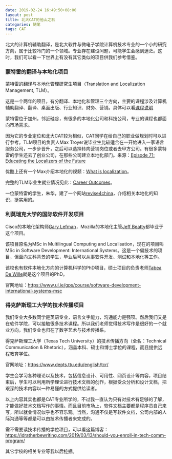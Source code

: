 ```yaml
---
date: 2019-02-24 16:49:50+08:00
layout: post
title: 北大CAT的他山之石
categories: 随笔
tags: CAT
---
```


北大的计算机辅助翻译，是北大软件与微电子学院计算机技术专业的一个小的研究方向，属于比较冷门的一个领域。专业存在建设问题，可能学生会感到迷茫。这时，我们可以看一下世界上有没有其它类似的项目供我们参考借鉴。

### 蒙特雷的翻译与本地化项目

蒙特雷的翻译与本地化管理研究生项目（Translation and Localization Management, TLM）。

这是一个两年的项目，有分翻译、本地化和管理三个方向，主要的课程涉及计算机辅助翻译、翻译、桌面出版、行业知识、财务、营销。具体可以看[课程说明](https://www.middlebury.edu/institute/academics/degree-programs/translation-localization-management/curriculum)

蒙特雷位于加州，邻近硅谷，有很多的本地化公司和科技公司，专业的课程也都面向市场需求。

因为它的专业定位和北大CAT较为相似，CAT同学在给自己的职业做规划时可以进行参考。TLM项目的负责人Max Troyer说毕业生比较适合在一开始进入一家语言服务公司，一步步晋升，之后可以选择转向营销岗位或者去甲方公司。有很多蒙特雷的学生还去了创业公司，在那些公司建立本地化部门。来源：[Episode 71: Educating the Localizers of the Future](https://www.globallyspeakingradio.com/podcast/episode-71-educating-the-localizers-of-the-future)

优酷上还有一个Max介绍本地化的视频：[What is localization](http://v.youku.com/v_show/id_XNzk1ODI0NTc2.html)。

完整的TLM毕业生就业情况见此：[Career Outcomes](https://www.middlebury.edu/institute/advancing-your-career/outcomes/tlm)。

一位蒙特雷的学生，朱华，建了一个网站[revise4china](http://revise4china.com/)，介绍相关本地化的知识，挺实用的。

### 利莫瑞克大学的国际软件开发项目

Cisco的本地化架构师[Gary Lefman](https://www.linkedin.com/in/lefman/)，Mozilla的本地化主管[Jeff Beatty](https://www.linkedin.com/in/jeff-beatty/)都毕业于这个项目。

该项目原名为MSc in Multilingual Computing and Localisation，现在的项目叫MSc in Software Development: International Systems。这是一个偏技术的项目，但面向文科背景的学生，毕业后可以从事软件开发、测试和本地化等工作。

该校也有软件本地化方向的计算机科学的PhD项目，硕士项目的负责老师[Tabea De Wille](https://www.linkedin.com/in/tabeadewille/)就是这个项目的PhD。

官网地址：<https://www.ul.ie/gps/course/software-development-international-systems-msc>

### 得克萨斯理工大学的技术传播项目

我们专业大多数同学是英语专业，语言文字能力，沟通能力是强项。然后我们又是在软件学院，可以接触很多技术课程。所以我们老师觉得技术写作是很好的一个就业方向，我们专业也归在了数字艺术与技术传播系。

得克萨斯理工大学（Texas Tech University）的技术传播方向（全名：Technical Communication & Rhetoric），涵盖本科、硕士和博士学位的课程，而且提供远程教育学位。

官网地址：<https://www.depts.ttu.edu/english/tcr/>

学生会学习各种理论以及技术，包括信息设计、可用性、网页设计等内容，项目结束后，学生可以利用所学理论进行技术文档的创作，根据受众分析和设计文档，把艰深的技术内容以一种易懂的方式提供给读者。

以上内容其实也都是CAT专业所学的，不过我一直认为只有对技术有足够的了解，才能做好技术文档写作的事情。而且目前市场上，软件文档主要都是程序员自己来写，所以就业情况似乎也不容乐观。当然，沟通不仅是写软件文档，公司内部的人际沟通等等都是可以由技术传播者来完成的。

需不需要读技术传播的学位项目，可以看这篇博客：<https://idratherbewriting.com/2019/03/13/should-you-enroll-in-tech-comm-program/>





其它学校的相关专业等我以后挖掘。



